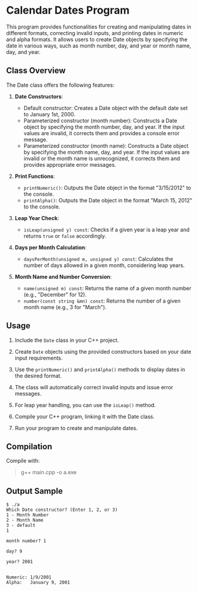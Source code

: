 # Calendar Dates Program

This program provides functionalities for creating and manipulating dates in different formats, correcting invalid inputs, and printing dates in numeric and alpha formats. It allows users to create Date objects by specifying the date in various ways, such as month number, day, and year or month name, day, and year.

## Class Overview

The Date class offers the following features:

1. **Date Constructors**:
   - Default constructor: Creates a Date object with the default date set to January 1st, 2000.
   - Parameterized constructor (month number): Constructs a Date object by specifying the month number, day, and year. If the input values are invalid, it corrects them and provides a console error message.
   - Parameterized constructor (month name): Constructs a Date object by specifying the month name, day, and year. If the input values are invalid or the month name is unrecognized, it corrects them and provides appropriate error messages.

2. **Print Functions**:
   - `printNumeric()`: Outputs the Date object in the format "3/15/2012" to the console.
   - `printAlpha()`: Outputs the Date object in the format "March 15, 2012" to the console.

3. **Leap Year Check**:
   - `isLeap(unsigned y) const`: Checks if a given year is a leap year and returns `true` or `false` accordingly.

4. **Days per Month Calculation**:
   - `daysPerMonth(unsigned m, unsigned y) const`: Calculates the number of days allowed in a given month, considering leap years.

5. **Month Name and Number Conversion**:
   - `name(unsigned m) const`: Returns the name of a given month number (e.g., "December" for 12).
   - `number(const string &mn) const`: Returns the number of a given month name (e.g., 3 for "March").

## Usage

1. Include the `Date` class in your C++ project.

2. Create `Date` objects using the provided constructors based on your date input requirements.

3. Use the `printNumeric()` and `printAlpha()` methods to display dates in the desired format.

4. The class will automatically correct invalid inputs and issue error messages.

5. For leap year handling, you can use the `isLeap()` method.

6. Compile your C++ program, linking it with the Date class.

7. Run your program to create and manipulate dates.

## Compilation
Compile with:
>  g++ main.cpp -o a.exe

## Output Sample
```
$ ./a
Which Date constructor? (Enter 1, 2, or 3)
1 - Month Number
2 - Month Name
3 - default
1

month number? 1

day? 9

year? 2001


Numeric: 1/9/2001       
Alpha:   January 9, 2001
```